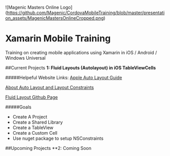 ![Magenic Masters Online Logo]
(https://github.com/Magenic/CordovaMobileTraining/blob/master/presentation_assets/MagenicMastersOnlineCropped.png)

# Xamarin Mobile Training
Training on creating mobile applications using Xamarin in iOS / Android / Windows Universal

##Current Projects
**1: Fluid Layouts (Autolayout) in iOS TableViewCells**

#####Helpeful Website Links:
[Apple Auto Layout Guide](https://developer.apple.com/library/ios/documentation/UserExperience/Conceptual/AutolayoutPG/)

[About Auto Layout and Layout Constraints](https://developer.apple.com/library/ios/recipes/xcode_help-IB_auto_layout/chapters/UnderstandingAutolayout.html#//apple_ref/doc/uid/TP40014226-CH22-SW1)

[Fluid Layout Github Page](https://github.com/FluentLayout/Cirrious.FluentLayout)

#####Goals
* Create A Project
* Create a Shared Library 
* Create a TableView
* Create a Custom Cell
* Use nuget package to setup NSConstraints

##Upcoming Projects
**2:  Coming Soon
